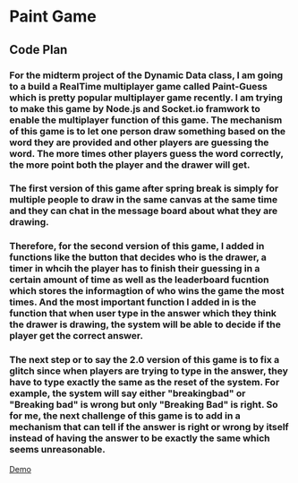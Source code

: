# Paint Game #

## Code Plan ##
### For the midterm project of the Dynamic Data class, I am going to a build a RealTime multiplayer game called Paint-Guess which is pretty popular multiplayer game recently. I am trying to make this game by Node.js and Socket.io framwork to enable the multiplayer function of this game. The mechanism of this game is to let one person draw something based on the word they are provided and other players are guessing the word. The more times other players guess the word correctly, the more point both the player and the drawer will get. ###

### The first version of this game after spring break is simply for multiple people to draw in the same canvas at the same time and they can chat in the message board about what they are drawing. ###

### Therefore, for the second version of this game, I added in functions like the button that decides who is the drawer, a timer in whcih the player has to finish their guessing in a certain amount of time as well as the leaderboard fucntion which stores the informagtion of who wins the game the most times. And the most important function I added in is the function that when user type in the answer which they think the drawer is drawing, the system will be able to decide if the player get the correct answer. ###

### The next step or to say the 2.0 version of this game is to fix a glitch since when players are trying to type in the answer, they have to type exactly the same as the reset of the system. For example, the system will say either "breakingbad" or "Breaking bad" is wrong but only "Breaking Bad" is  right. So for me, the next challenge of this game is to add in a mechanism that can tell if the answer is right or wrong by itself instead of having the answer to be exactly the same which seems unreasonable.  ###

[Demo](https://infinite-island-88387.herokuapp.com/)

